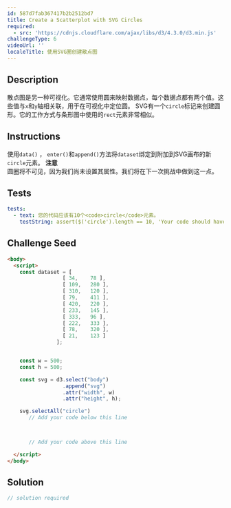 ```yaml
---
id: 587d7fab367417b2b2512bd7
title: Create a Scatterplot with SVG Circles
required:
  - src: 'https://cdnjs.cloudflare.com/ajax/libs/d3/4.3.0/d3.min.js'
challengeType: 6
videoUrl: ''
localeTitle: 使用SVG圈创建散点图
---
```


## Description
<section id="description">散点图是另一种可视化。它通常使用圆来映射数据点，每个数据点都有两个值。这些值与<code>x</code>和<code>y</code>轴相关联，用于在可视化中定位圆。 SVG有一个<code>circle</code>标记来创建圆形。它的工作方式与条形图中使用的<code>rect</code>元素非常相似。 </section>

## Instructions
<section id="instructions">使用<code>data()</code> ， <code>enter()</code>和<code>append()</code>方法将<code>dataset</code>绑定到附加到SVG画布的新<code>circle</code>元素。 <strong>注意</strong> <br>圆圈将不可见，因为我们尚未设置其属性。我们将在下一次挑战中做到这一点。 </section>

## Tests
<section id='tests'>

```yml
tests:
  - text: 您的代码应该有10个<code>circle</code>元素。
    testString: assert($('circle').length == 10, 'Your code should have 10 <code>circle</code> elements.');

```

</section>

## Challenge Seed
<section id='challengeSeed'>

<div id='html-seed'>

```html
<body>
  <script>
    const dataset = [
                  [ 34,    78 ],
                  [ 109,   280 ],
                  [ 310,   120 ],
                  [ 79,    411 ],
                  [ 420,   220 ],
                  [ 233,   145 ],
                  [ 333,   96 ],
                  [ 222,   333 ],
                  [ 78,    320 ],
                  [ 21,    123 ]
                ];


    const w = 500;
    const h = 500;

    const svg = d3.select("body")
                  .append("svg")
                  .attr("width", w)
                  .attr("height", h);

    svg.selectAll("circle")
       // Add your code below this line



       // Add your code above this line

  </script>
</body>

```

</div>



</section>

## Solution
<section id='solution'>

```js
// solution required
```
</section>
